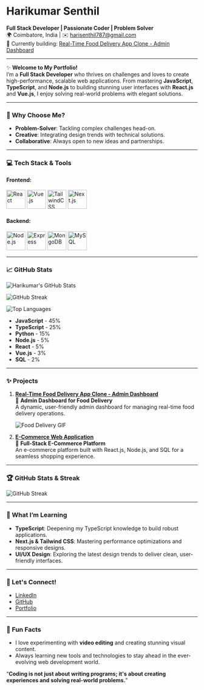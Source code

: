 # Harikumar Senthil  
**Full Stack Developer | Passionate Coder | Problem Solver**  
🌍 Coimbatore, India | ✉️ [harisenthil787@gmail.com](mailto:harisenthil787@gmail.com)  
🚀 Currently building: [Real-Time Food Delivery App Clone - Admin Dashboard](http://https://ephemeral-stroopwafel-9da897.netlify.app/login)

---

✨ **Welcome to My Portfolio!**  
I’m a **Full Stack Developer** who thrives on challenges and loves to create high-performance, scalable web applications. From mastering **JavaScript**, **TypeScript**, and **Node.js** to building stunning user interfaces with **React.js** and **Vue.js**, I enjoy solving real-world problems with elegant solutions.

---

### 🌟 Why Choose Me?

- **Problem-Solver**: Tackling complex challenges head-on.
- **Creative**: Integrating design trends with technical solutions.
- **Collaborative**: Always open to new ideas and partnerships.

---

### 💻 Tech Stack & Tools

#### Frontend:
<p align="left">
    <a href="https://reactjs.org/" target="_blank"><img src="https://raw.githubusercontent.com/danielcranney/readme-generator/main/public/icons/skills/react-colored.svg" width="50" height="50" alt="React" title="React.js" /></a>
    <a href="https://vuejs.org/" target="_blank"><img src="https://raw.githubusercontent.com/danielcranney/readme-generator/main/public/icons/skills/vuejs-colored.svg" width="50" height="50" alt="Vue.js" title="Vue.js" /></a>
    <a href="https://tailwindcss.com/" target="_blank"><img src="https://raw.githubusercontent.com/danielcranney/readme-generator/main/public/icons/skills/tailwindcss-colored.svg" width="50" height="50" alt="TailwindCSS" title="TailwindCSS" /></a>
    <a href="https://nextjs.org/" target="_blank"><img src="https://raw.githubusercontent.com/danielcranney/readme-generator/main/public/icons/skills/nextjs-colored.svg" width="50" height="50" alt="Next.js" title="Next.js" /></a>
</p>

#### Backend:
<p align="left">
    <a href="https://nodejs.org/" target="_blank"><img src="https://raw.githubusercontent.com/danielcranney/readme-generator/main/public/icons/skills/nodejs-colored.svg" width="50" height="50" alt="Node.js" title="Node.js" /></a>
    <a href="https://expressjs.com/" target="_blank"><img src="https://raw.githubusercontent.com/danielcranney/readme-generator/main/public/icons/skills/express-colored.svg" width="50" height="50" alt="Express" title="Express.js" /></a>
    <a href="https://www.mongodb.com/" target="_blank"><img src="https://raw.githubusercontent.com/danielcranney/readme-generator/main/public/icons/skills/mongodb-colored.svg" width="50" height="50" alt="MongoDB" title="MongoDB" /></a>
    <a href="https://www.mysql.com/" target="_blank"><img src="https://raw.githubusercontent.com/danielcranney/readme-generator/main/public/icons/skills/mysql-colored.svg" width="50" height="50" alt="MySQL" title="MySQL" /></a>
</p>

---

### 📈 GitHub Stats

![Harikumar's GitHub Stats](https://github-readme-stats.vercel.app/api?username=Harikumar7788&show_icons=true&hide=&count_private=true&title_color=0891b2&text_color=ffffff&icon_color=0891b2&bg_color=1c1917&hide_border=true)

![GitHub Streak](https://github-readme-streak-stats.herokuapp.com/?user=Harikumar7788&stroke=ffffff&background=1c1917&ring=0891b2&fire=0891b2&currStreakNum=ffffff&currStreakLabel=0891b2&sideNums=ffffff&sideLabels=ffffff&dates=ffffff&hide_border=true)

![Top Languages](https://github-readme-stats.vercel.app/api/top-langs/?username=Harikumar7788&langs_count=10&title_color=0891b2&text_color=ffffff&icon_color=0891b2&bg_color=1c1917&hide_border=true&locale=en&custom_title=Top%20Languages)

- **JavaScript** - 45%
- **TypeScript** - 25%
- **Python** - 15%
- **Node.js** - 5%
- **React** - 5%
- **Vue.js** - 3%
- **SQL** - 2%

---

### ✨ Projects

1. **[Real-Time Food Delivery App Clone - Admin Dashboard](http://https://ephemeral-stroopwafel-9da897.netlify.app/login)**  
   🚀 **Admin Dashboard for Food Delivery**  
   A dynamic, user-friendly admin dashboard for managing real-time food delivery operations.

   ![Food Delivery GIF](https://media.giphy.com/media/l3vR5i2T7rJmE58sU/giphy.gif)

2. **[E-Commerce Web Application](https://harihknxttrendz.ccbp.tech)**  
   🛒 **Full-Stack E-Commerce Platform**  
   An e-commerce platform built with React.js, Node.js, and SQL for a seamless shopping experience.

---

### 🏆 GitHub Stats & Streak

![GitHub Streak](https://github-readme-streak-stats.herokuapp.com/?user=Harikumar7788&stroke=ffffff&background=1c1917&ring=0891b2&fire=0891b2&currStreakNum=ffffff&currStreakLabel=0891b2&sideNums=ffffff&sideLabels=ffffff&dates=ffffff&hide_border=true)

---

### 🌱 What I’m Learning

- **TypeScript**: Deepening my TypeScript knowledge to build robust applications.
- **Next.js & Tailwind CSS**: Mastering performance optimizations and responsive designs.
- **UI/UX Design**: Exploring the latest design trends to deliver clean, user-friendly interfaces.

---

### 💬 Let's Connect!

- [LinkedIn](https://www.linkedin.com/in/hari-kumar-senthil/)
- [GitHub](https://www.github.com/Harikumar7788)
- [Portfolio](http://www.Hari.design)

---

### 🎯 Fun Facts

- I love experimenting with **video editing** and creating stunning visual content.
- Always learning new tools and technologies to stay ahead in the ever-evolving web development world.
  
“**Coding is not just about writing programs; it's about creating experiences and solving real-world problems.**”
